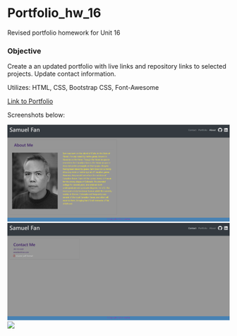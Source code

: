# Portfolio_hw_16

Revised portfolio homework for Unit 16

### Objective

Create a an updated portfolio with live links and repository links to selected projects.
Update contact information.

Utilizes: HTML, CSS, Bootstrap CSS, Font-Awesome

[Link to Portfolio](https://samfan808.github.io/Portfolio/index.html)

Screenshots below:

<img src="./Assets/images/Sam-Fan-About-Me_3.png">

<img src="./Assets/images/Sam-Fan-Contact_3.png">

<img src="./Assets/images/Sam-Fan-Portfolio_3.png">
